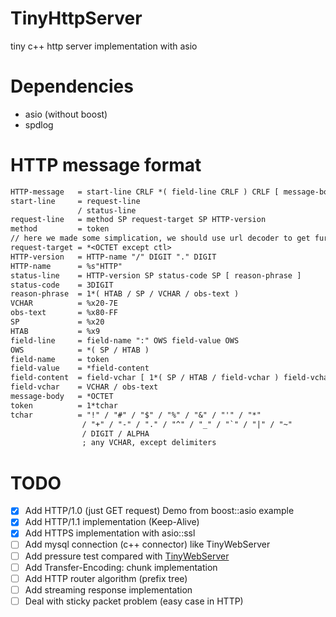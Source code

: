 # TinyHttpServer
tiny c++ http server implementation with asio

# Dependencies

- asio (without boost)
- spdlog

# HTTP message format

```txt
HTTP-message   = start-line CRLF *( field-line CRLF ) CRLF [ message-body ]
start-line     = request-line 
               / status-line
request-line   = method SP request-target SP HTTP-version
method         = token
// here we made some simplication, we should use url decoder to get further infomation (for this part we can use antlr)
request-target = *<OCTET except ctl>
HTTP-version   = HTTP-name "/" DIGIT "." DIGIT
HTTP-name      = %s"HTTP"
status-line    = HTTP-version SP status-code SP [ reason-phrase ]
status-code    = 3DIGIT
reason-phrase  = 1*( HTAB / SP / VCHAR / obs-text )
VCHAR          = %x20-7E
obs-text       = %x80-FF
SP             = %x20
HTAB           = %x9
field-line     = field-name ":" OWS field-value OWS
OWS            = *( SP / HTAB )
field-name     = token
field-value    = *field-content
field-content  = field-vchar [ 1*( SP / HTAB / field-vchar ) field-vchar ]
field-vchar    = VCHAR / obs-text
message-body   = *OCTET
token          = 1*tchar
tchar          = "!" / "#" / "$" / "%" / "&" / "'" / "*"
                / "+" / "-" / "." / "^" / "_" / "`" / "|" / "~"
                / DIGIT / ALPHA
                ; any VCHAR, except delimiters
```

# TODO

- [x] Add HTTP/1.0 (just GET request) Demo from boost::asio example
- [x] Add HTTP/1.1 implementation (Keep-Alive)
- [x] Add HTTPS implementation with asio::ssl
- [ ] Add mysql connection (c++ connector) like TinyWebServer
- [ ] Add pressure test compared with [TinyWebServer](https://github.com/qinguoyi/TinyWebServer)
- [ ] Add Transfer-Encoding: chunk implementation
- [ ] Add HTTP router algorithm (prefix tree)
- [ ] Add streaming response implementation
- [ ] Deal with sticky packet problem (easy case in HTTP)
